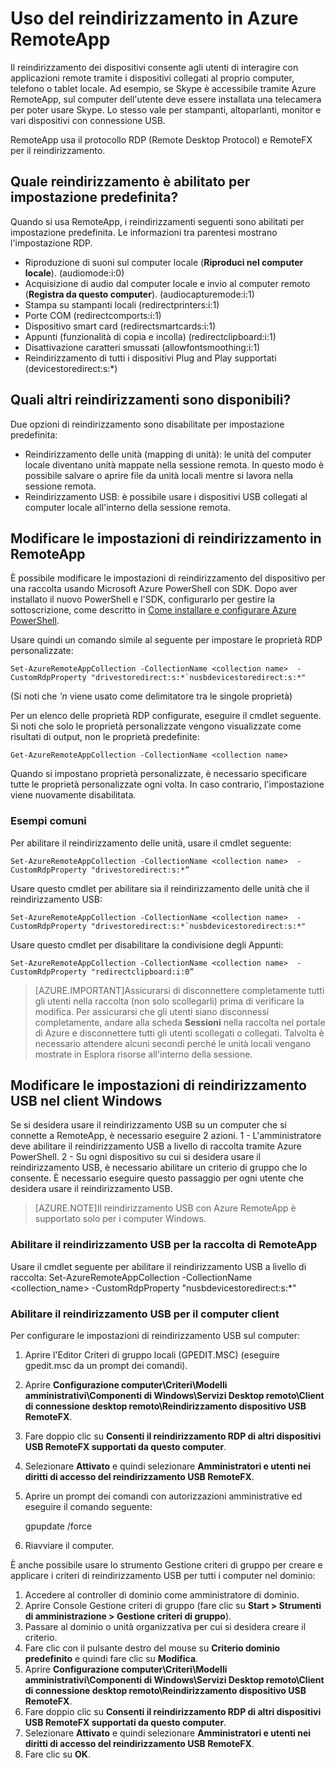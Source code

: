 <properties 
    pageTitle="Uso del reindirizzamento in Azure RemoteApp" 
    description="Informazioni su come configurare e usare il reindirizzamento in RemoteApp" 
    services="remoteapp" 
	documentationCenter="" 
    authors="lizap" 
    manager="mbaldwin" />

<tags 
    ms.service="remoteapp" 
    ms.workload="tbd" 
    ms.tgt_pltfrm="na" 
    ms.devlang="na" 
    ms.topic="article" 
    ms.date="05/29/2015" 
    ms.author="elizapo" />

# Uso del reindirizzamento in Azure RemoteApp

Il reindirizzamento dei dispositivi consente agli utenti di interagire con applicazioni remote tramite i dispositivi collegati al proprio computer, telefono o tablet locale. Ad esempio, se Skype è accessibile tramite Azure RemoteApp, sul computer dell'utente deve essere installata una telecamera per poter usare Skype. Lo stesso vale per stampanti, altoparlanti, monitor e vari dispositivi con connessione USB.

RemoteApp usa il protocollo RDP (Remote Desktop Protocol) e RemoteFX per il reindirizzamento.

## Quale reindirizzamento è abilitato per impostazione predefinita?
Quando si usa RemoteApp, i reindirizzamenti seguenti sono abilitati per impostazione predefinita. Le informazioni tra parentesi mostrano l'impostazione RDP.

- Riproduzione di suoni sul computer locale (**Riproduci nel computer locale**). (audiomode:i:0)
- Acquisizione di audio dal computer locale e invio al computer remoto (**Registra da questo computer**). (audiocapturemode:i:1)
- Stampa su stampanti locali (redirectprinters:i:1)
- Porte COM (redirectcomports:i:1)
- Dispositivo smart card (redirectsmartcards:i:1)
- Appunti (funzionalità di copia e incolla) (redirectclipboard:i:1)
- Disattivazione caratteri smussati (allowfontsmoothing:i:1)
- Reindirizzamento di tutti i dispositivi Plug and Play supportati (devicestoredirect:s:*)

## Quali altri reindirizzamenti sono disponibili?
Due opzioni di reindirizzamento sono disabilitate per impostazione predefinita:

- Reindirizzamento delle unità (mapping di unità): le unità del computer locale diventano unità mappate nella sessione remota. In questo modo è possibile salvare o aprire file da unità locali mentre si lavora nella sessione remota. 
- Reindirizzamento USB: è possibile usare i dispositivi USB collegati al computer locale all'interno della sessione remota.

## Modificare le impostazioni di reindirizzamento in RemoteApp
È possibile modificare le impostazioni di reindirizzamento del dispositivo per una raccolta usando Microsoft Azure PowerShell con SDK. Dopo aver installato il nuovo PowerShell e l'SDK, configurarlo per gestire la sottoscrizione, come descritto in [Come installare e configurare Azure PowerShell](../powershell-install-configure.md).

Usare quindi un comando simile al seguente per impostare le proprietà RDP personalizzate:

	Set-AzureRemoteAppCollection -CollectionName <collection name>  -CustomRdpProperty "drivestoredirect:s:*`nusbdevicestoredirect:s:*"
    
(Si noti che *'n* viene usato come delimitatore tra le singole proprietà)

Per un elenco delle proprietà RDP configurate, eseguire il cmdlet seguente. Si noti che solo le proprietà personalizzate vengono visualizzate come risultati di output, non le proprietà predefinite:

    Get-AzureRemoteAppCollection -CollectionName <collection name> 
 
Quando si impostano proprietà personalizzate, è necessario specificare tutte le proprietà personalizzate ogni volta. In caso contrario, l'impostazione viene nuovamente disabilitata.

### Esempi comuni
Per abilitare il reindirizzamento delle unità, usare il cmdlet seguente:

	Set-AzureRemoteAppCollection -CollectionName <collection name>  -CustomRdpProperty "drivestoredirect:s:*”

Usare questo cmdlet per abilitare sia il reindirizzamento delle unità che il reindirizzamento USB:

	Set-AzureRemoteAppCollection -CollectionName <collection name>  -CustomRdpProperty "drivestoredirect:s:*`nusbdevicestoredirect:s:*"

Usare questo cmdlet per disabilitare la condivisione degli Appunti:

	Set-AzureRemoteAppCollection -CollectionName <collection name>  -CustomRdpProperty "redirectclipboard:i:0”

> [AZURE.IMPORTANT]Assicurarsi di disconnettere completamente tutti gli utenti nella raccolta (non solo scollegarli) prima di verificare la modifica. Per assicurarsi che gli utenti siano disconnessi completamente, andare alla scheda **Sessioni** nella raccolta nel portale di Azure e disconnettere tutti gli utenti scollegati o collegati. Talvolta è necessario attendere alcuni secondi perché le unità locali vengano mostrate in Esplora risorse all'interno della sessione.

## Modificare le impostazioni di reindirizzamento USB nel client Windows

Se si desidera usare il reindirizzamento USB su un computer che si connette a RemoteApp, è necessario eseguire 2 azioni. 1 - L'amministratore deve abilitare il reindirizzamento USB a livello di raccolta tramite Azure PowerShell. 2 - Su ogni dispositivo su cui si desidera usare il reindirizzamento USB, è necessario abilitare un criterio di gruppo che lo consente. È necessario eseguire questo passaggio per ogni utente che desidera usare il reindirizzamento USB.
   
> [AZURE.NOTE]Il reindirizzamento USB con Azure RemoteApp è supportato solo per i computer Windows.

### Abilitare il reindirizzamento USB per la raccolta di RemoteApp
Usare il cmdlet seguente per abilitare il reindirizzamento USB a livello di raccolta: Set-AzureRemoteAppCollection -CollectionName <collection_name> -CustomRdpProperty "nusbdevicestoredirect:s:*"

### Abilitare il reindirizzamento USB per il computer client

Per configurare le impostazioni di reindirizzamento USB sul computer:

1. Aprire l'Editor Criteri di gruppo locali (GPEDIT.MSC) (eseguire gpedit.msc da un prompt dei comandi).
2. Aprire **Configurazione computer\\Criteri\\Modelli amministrativi\\Componenti di Windows\\Servizi Desktop remoto\\Client di connessione desktop remoto\\Reindirizzamento dispositivo USB RemoteFX**.
3. Fare doppio clic su **Consenti il reindirizzamento RDP di altri dispositivi USB RemoteFX supportati da questo computer**.
4. Selezionare **Attivato** e quindi selezionare **Amministratori e utenti nei diritti di accesso del reindirizzamento USB RemoteFX**.
5. Aprire un prompt dei comandi con autorizzazioni amministrative ed eseguire il comando seguente: 

    gpupdate /force
6. Riavviare il computer.

È anche possibile usare lo strumento Gestione criteri di gruppo per creare e applicare i criteri di reindirizzamento USB per tutti i computer nel dominio:

1. Accedere al controller di dominio come amministratore di dominio.
2. Aprire Console Gestione criteri di gruppo (fare clic su **Start > Strumenti di amministrazione > Gestione criteri di gruppo**).
3. Passare al dominio o unità organizzativa per cui si desidera creare il criterio.
4. Fare clic con il pulsante destro del mouse su **Criterio dominio predefinito** e quindi fare clic su **Modifica**.
5. Aprire **Configurazione computer\\Criteri\\Modelli amministrativi\\Componenti di Windows\\Servizi Desktop remoto\\Client di connessione desktop remoto\\Reindirizzamento dispositivo USB RemoteFX**.
6. Fare doppio clic su **Consenti il reindirizzamento RDP di altri dispositivi USB RemoteFX supportati da questo computer**.
7. Selezionare **Attivato** e quindi selezionare **Amministratori e utenti nei diritti di accesso del reindirizzamento USB RemoteFX**.
8. Fare clic su **OK**.  

<!---HONumber=August15_HO6-->